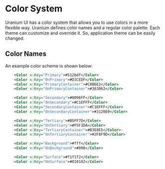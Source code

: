 # Color System
Uranium UI has a color system that allows you to use colors in a more flexible way. Uranium defines color names and a regular color palette. Each theme can customize and override it. So, application theme can be easily changed.

## Color Names

An example color scheme is shown below:

```xml
    <Color x:Key="Primary">#512bdf</Color>
    <Color x:Key="OnPrimary">#D3CEDF</Color>
    <Color x:Key="PrimaryContainer">#C8B6E2</Color>
    <Color x:Key="OnPrimaryContainer">#363062</Color>

    <Color x:Key="Secondary">#0096FF</Color>
    <Color x:Key="OnSecondary">#C1EFFF</Color>
    <Color x:Key="SecondaryContainer">#C1EFFF</Color>
    <Color x:Key="OnSecondaryContainer">#3120E0</Color>

    <Color x:Key="Tertiary">#B5FF7D</Color>
    <Color x:Key="OnTertiary">#F5F1DA</Color>
    <Color x:Key="TertiaryContainer">#B3E8E5</Color>
    <Color x:Key="OnTertiaryContainer">#2F8F9D</Color>

    <Color x:Key="Background">#fff</Color>
    <Color x:Key="OnBackground">#000</Color>

    <Color x:Key="Surface">#f1f1f2</Color>
    <Color x:Key="OnSurface">#010102</Color>
```

